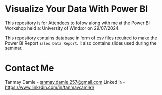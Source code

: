# Visualize Your Data With Power BI

This repository is for Attendees to follow along with me at the Power BI Workshop held at University of Windsor on 29/07/2024.

This repository contains database in form of csv files required to make the Power BI Report `Sales Data Report`. It also contains slides used during the seminar.

# Contact Me

Tanmay Damle - tanmay.damle.257@gmail.com
Linked In - https://www.linkedin.com/in/tanmaydamle1/
